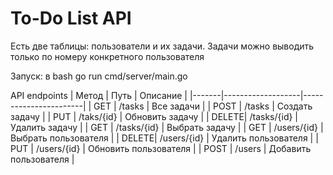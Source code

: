 # To-Do List API
Есть две таблицы: пользователи и их задачи. Задачи можно выводить только по номеру конкретного пользователя

Запуск:
в bash go run cmd/server/main.go

API endpoints
| Метод | Путь              | Описание              |
|-------|-------------------|-----------------------|
| GET   | /tasks            | Все задачи            |
| POST  | /tasks            | Создать задачу        |
| PUT   | /taks/{id}        | Обновить задачу       |
| DELETE| /tasks/{id}       | Удалить задачу        |
| GET   | /tasks/{id}       | Выбрать задачу        |
| GET   | /users/{id}	    | Выбрать пользователя  |
| DELETE| /users/{id}	    | Удалить пользователя  |
| PUT   | /users/{id}	    | Обновить пользователя |
| POST  | /users	    | Добавить пользователя |